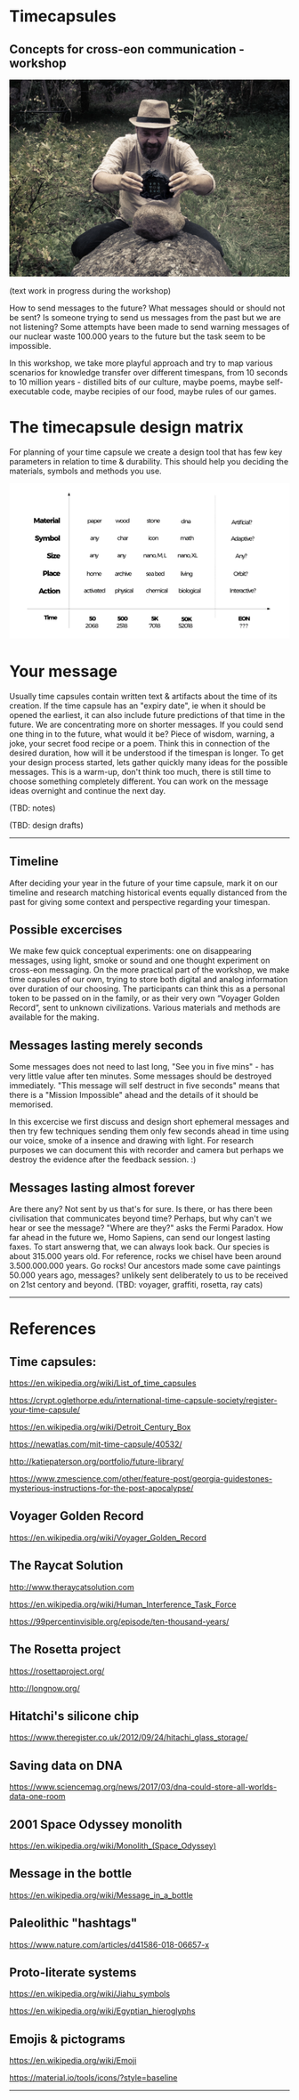 # Timecapsules
## Concepts for cross-eon communication -workshop

![](https://github.com/kimitobo/Timecapsules/blob/master/pics/TimeCapsules_1.png?raw=true)

(text work in progress during the workshop)

How to send messages to the future? What messages should or should not be sent? Is someone trying to send us messages from the past but we are not listening? Some attempts have been made to send warning messages of our nuclear waste 100.000 years to the future but the task seem to be impossible.

In this workshop, we take more playful approach and try to map various scenarios for knowledge transfer over different timespans, from 10 seconds to 10 million years - distilled bits of our culture, maybe poems, maybe self-executable code, maybe recipies of our food, maybe rules of our games.


# The timecapsule design matrix

For planning of your time capsule we create a design tool that has few key parameters in relation to time & durability. This should help you deciding the materials, symbols and methods you use.

![](https://github.com/kimitobo/Timecapsules/blob/master/pics/Timecapsules_matrix.png?raw=true)

# Your message

Usually time capsules contain written text & artifacts about the time of its creation. If the time capsule has an "expiry date", ie when it should be opened the earliest, it can also include future predictions of that time in the future. We are concentrating more on shorter messages. If you could send one thing in to the future, what would it be? Piece of wisdom, warning, a joke, your secret food recipe or a poem. Think this in connection of the desired duration, how will it be understood if the timespan is longer. To get your design process started, lets gather quickly many ideas for the possible messages. This is a warm-up, don't think too much, there is still time to choose something completely different. You can work on the message ideas overnight and continue the next day.

(TBD: notes)

(TBD: design drafts)

---------

## Timeline

After deciding your year in the future of your time capsule, mark it on our timeline and research matching historical events equally distanced from the past for giving some context and perspective regarding your timespan.

## Possible excercises

We make few quick conceptual experiments: one on disappearing messages, using light, smoke or sound and one thought experiment on cross-eon messaging. On the more practical part of the workshop, we make time capsules of our own, trying to store both digital and analog information over duration of our choosing. The participants can think this as a personal token to be passed on in the family, or as their very own “Voyager Golden Record”, sent to unknown civilizations. Various materials and methods are available for the making.

## Messages lasting merely seconds

Some messages does not need to last long, "See you in five mins" - has very little value after ten minutes. Some messages should be destroyed immediately. "This message will self destruct in five seconds" means that there is a "Mission Impossible" ahead and the details of it should be memorised. 

In this excercise we first discuss and design short ephemeral messages and then try few techniques sending them only few seconds ahead in time using our voice, smoke of a insence and drawing with light.  For research purposes we can document this with recorder and camera but perhaps we destroy the evidence after the feedback session. :)

## Messages lasting almost forever

Are there any? Not sent by us that's for sure. Is there, or has there been civilisation that communicates beyond time? Perhaps, but why can't we hear or see the message? "Where are they?" asks the Fermi Paradox. How far ahead in the future we, Homo Sapiens, can send our longest lasting faxes. To start answerng that, we can always look back. Our species is about 315.000 years old. For reference, rocks we chisel have been around 3.500.000.000 years. Go rocks! Our ancestors made some cave paintings 50.000 years ago, messages? unlikely sent deliberately to us to be received on 21st centory and beyond.
(TBD: voyager, graffiti, rosetta, ray cats)

---

# References

## Time capsules:

https://en.wikipedia.org/wiki/List_of_time_capsules

https://crypt.oglethorpe.edu/international-time-capsule-society/register-your-time-capsule/

https://en.wikipedia.org/wiki/Detroit_Century_Box

https://newatlas.com/mit-time-capsule/40532/

http://katiepaterson.org/portfolio/future-library/

https://www.zmescience.com/other/feature-post/georgia-guidestones-mysterious-instructions-for-the-post-apocalypse/


## Voyager Golden Record

https://en.wikipedia.org/wiki/Voyager_Golden_Record

## The Raycat Solution

http://www.theraycatsolution.com

https://en.wikipedia.org/wiki/Human_Interference_Task_Force

https://99percentinvisible.org/episode/ten-thousand-years/

## The Rosetta project

https://rosettaproject.org/

http://longnow.org/

## Hitatchi's silicone chip

https://www.theregister.co.uk/2012/09/24/hitachi_glass_storage/

## Saving data on DNA

https://www.sciencemag.org/news/2017/03/dna-could-store-all-worlds-data-one-room

## 2001 Space Odyssey monolith

https://en.wikipedia.org/wiki/Monolith_(Space_Odyssey)

## Message in the bottle

https://en.wikipedia.org/wiki/Message_in_a_bottle

## Paleolithic "hashtags"

https://www.nature.com/articles/d41586-018-06657-x

## Proto-literate systems

https://en.wikipedia.org/wiki/Jiahu_symbols

https://en.wikipedia.org/wiki/Egyptian_hieroglyphs

## Emojis & pictograms

https://en.wikipedia.org/wiki/Emoji

https://material.io/tools/icons/?style=baseline

------------------------------------------------------------------------
